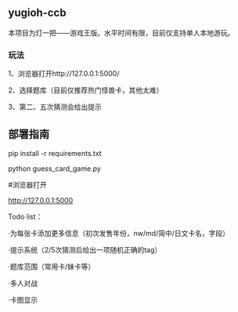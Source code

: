 ## yugioh-ccb

本项目为灯一把——游戏王版。水平时间有限，目前仅支持单人本地游玩。

### 玩法

1、浏览器打开http://127.0.0.1:5000/

2、选择题库（目前仅推荐热门怪兽卡，其他太难）

3、第二、五次猜测会给出提示


## 部署指南

pip install -r requirements.txt

python guess_card_game.py

#浏览器打开

http://127.0.0.1:5000

Todo list：

·为每张卡添加更多信息（初次发售年份，nw/md/简中/日文卡名，字段）

·提示系统（2/5次猜测后给出一项随机正确的tag）

·题库范围（常用卡/妹卡等）

·多人对战

·卡图显示

